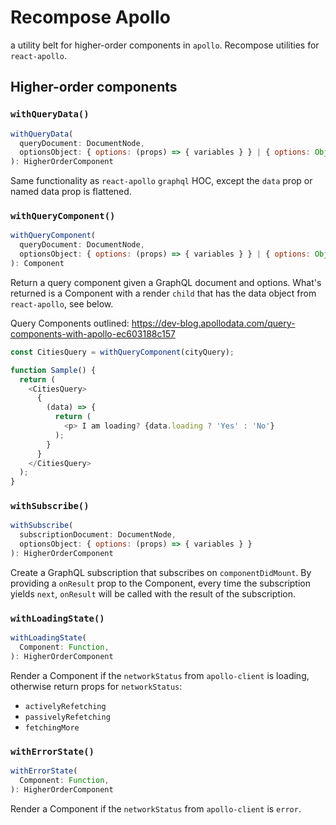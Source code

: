 # Recompose Apollo

a utility belt for higher-order components in `apollo`. Recompose utilities for `react-apollo`.

## Higher-order components

### `withQueryData()`

```js
withQueryData(
  queryDocument: DocumentNode,
  optionsObject: { options: (props) => { variables } } | { options: Object }
): HigherOrderComponent
```

Same functionality as `react-apollo` `graphql` HOC, except the `data` prop or named data prop is flattened.

### `withQueryComponent()`

```js
withQueryComponent(
  queryDocument: DocumentNode,
  optionsObject: { options: (props) => { variables } } | { options: Object }
): Component
```

Return a query component given a GraphQL document and options. What's returned is a Component
with a render `child` that has the data object from `react-apollo`, see below.

Query Components outlined:
https://dev-blog.apollodata.com/query-components-with-apollo-ec603188c157

```js
const CitiesQuery = withQueryComponent(cityQuery);

function Sample() {
  return (
    <CitiesQuery>
      {
        (data) => {
          return (
            <p> I am loading? {data.loading ? 'Yes' : 'No'}
          );
        }
      }
    </CitiesQuery>
  );
}
```

### `withSubscribe()`

```js
withSubscribe(
  subscriptionDocument: DocumentNode,
  optionsObject: { options: (props) => { variables } }
): HigherOrderComponent
```
Create a GraphQL subscription that subscribes on `componentDidMount`. By providing a
`onResult` prop to the Component, every time the subscription yields `next`, `onResult` will be called with the result of the subscription.


### `withLoadingState()`

```js
withLoadingState(
  Component: Function,
): HigherOrderComponent
```

Render a Component if the `networkStatus` from `apollo-client` is loading, otherwise return props for `networkStatus`:

* `activelyRefetching`
* `passivelyRefetching`
* `fetchingMore`

### `withErrorState()`

```js
withErrorState(
  Component: Function,
): HigherOrderComponent
```

Render a Component if the `networkStatus` from `apollo-client` is `error`.
